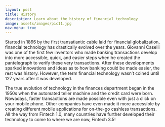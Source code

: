 ```yaml
---
layout: post
title: History
description: Learn about the history of financial technology
image: assets/images/pic11.jpg
nav-menu: true
---
```


Started in 1866 by the first transatlantic cable laid for financial globalization, financial technology has drastically evolved over the years. Giovanni Caselli was one of the first few inventors who made banking transactions develop into more accessible, quick, and easier steps when he created the pantelegraph to verify these very transactions. After these developments sparked innovations and ideas as to how banking could be made easier, the rest was history. However, the term financial technology wasn’t coined until 127 years after it was developed. 

The true evolution of technology in the finances department began in the 1950s when the automated teller machine and the credit card were born. Nowadays, faster transactions are made possible even with just a click on your mobile phone. Other companies have even made it more accessible by creating different mobile applications for on-the-go cashless transactions. All the way from Fintech 1.0, many countries have further developed their technology to come to where we are now, Fintech 3.5!
